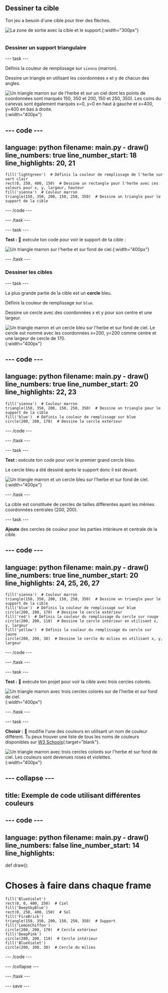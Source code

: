 ## Dessiner ta cible

<div style="display: flex; flex-wrap: wrap">
<div style="flex-basis: 200px; flex-grow: 1; margin-right: 15px;">
Ton jeu a besoin d'une cible pour tirer des flèches.
</div>
<div>

![La zone de sortie avec la cible et le support.](images/three-circles.png){:width="300px"}

</div>
</div>

### Dessiner un support triangulaire

--- task ---

Définis la couleur de remplissage sur `sienna` (marron).

Dessine un triangle en utilisant les coordonnées x et y de chacun des angles.

![Un triangle marron sur de l'herbe et sur un ciel dont les points de coordonnées sont marqués 150, 350 et 200, 150 et 250, 350). Les coins du canevas sont également marqués x=0, y=0 en haut à gauche et x=400, y=400 en bas à droite.](images/stand_coords.png){:width="400px"}

--- code ---
---
language: python
filename: main.py - draw()
line_numbers: true
line_number_start: 18
line_highlights: 20, 21
---

    fill('lightgreen')  # Définis la couleur de remplissage de l'herbe sur vert clair
    rect(0, 250, 400, 150)  # Dessine un rectangle pour l'herbe avec ces valeurs pour x, y, largeur, hauteur
    fill('sienna')  # Couleur marron
    triangle(150, 350, 200, 150, 250, 350)  # Dessine un triangle pour le support de la cible

--- /code ---

--- /task ---

--- task ---

**Test :** 🔄 exécute ton code pour voir le support de ta cible :

![Un triangle marron sur l'herbe et sur fond de ciel.](images/target-stand.png){:width="400px"}

--- /task ---

### Dessiner les cibles

--- task ---

La plus grande partie de la cible est un **cercle** bleu.

Définis la couleur de remplissage sur `blue`.

Dessine un cercle avec des coordonnées x et y pour son centre et une largeur.

![Un triangle marron et un cercle bleu sur l'herbe et sur fond de ciel. Le cercle est nommé avec les coordonnées x=200, y=200 comme centre et une largeur de cercle de 170.](images/circle-coords.png){:width="400px"}

--- code ---
---
language: python
filename: main.py - draw()
line_numbers: true
line_number_start: 20
line_highlights: 22, 23
---

    fill('sienna')  # Couleur marron
    triangle(150, 350, 200, 150, 250, 350)  # Dessine un triangle pour le support de la cible
    fill('blue')  # Définis la couleur de remplissage sur blue
    circle(200, 200, 170)  # Dessine le cercle extérieur
  
--- /code ---

--- /task ---

--- task ---

**Test :** exécute ton code pour voir le premier grand cercle bleu.

Le cercle bleu a été dessiné après le support donc il est devant.

![Un triangle marron et un cercle bleu sur l'herbe et sur fond de ciel.](images/blue-circle.png){:width="400px"}

--- /task ---

La cible est constituée de cercles de tailles différentes ayant les mêmes coordonnées centrales (200, 200).

--- task ---

**Ajoute** des cercles de couleur pour les parties intérieure et centrale de la cible.

--- code ---
---
language: python
filename: main.py - draw()
line_numbers: true
line_number_start: 20
line_highlights: 24, 25, 26, 27
---

    fill('sienna')  # Couleur marron
    triangle(150, 350, 200, 150, 250, 350)  # Dessine un triangle pour le support de la cible
    fill('blue')  # Définis la couleur de remplissage sur blue
    circle(200, 200, 170)  # Dessine le cercle extérieur
    fill('red')  # Définis la couleur du remplissage du cercle sur rouge
    circle(200, 200, 110)  # Dessine le cercle intérieur en utilisant x, y, largeur
    fill('yellow')  # Définis la couleur du remplissage du cercle sur jaune
    circle(200, 200, 30)  # Dessine le cercle du milieu en utilisant x, y, largeur

--- /code ---

--- /task ---

--- task ---

**Test :** 🔄 exécute ton projet pour voir la cible avec trois cercles colorés.

![Un triangle marron avec trois cercles colorés sur de l'herbe et sur fond de ciel.](images/three-circles.png){:width="400px"}

--- /task ---

--- task ---

**Choisir :** 💭 modifie l'une des couleurs en utilisant un nom de couleur différent. Tu peux trouver une liste de tous les noms de couleurs disponibles sur [W3 Schools](https://www.w3schools.com/colors/colors_names.asp){:target="blank"}.

![Un triangle marron avec trois cercles colorés sur l'herbe et sur fond de ciel. Les couleurs sont devenues roses et violettes.](images/alternative-colours.png){:width="400px"}

--- collapse ---
---
title: Exemple de code utilisant différentes couleurs
---

--- code ---
---
language: python
filename: main.py - draw()
line_numbers: false
line_number_start: 14
line_highlights: 
---

def draw():
# Choses à faire dans chaque frame

    fill('BlueViolet')
    rect(0, 0, 400, 250)  # Ciel
    fill('DeepSkyBlue')
    rect(0, 250, 400, 150)  # Sol
    fill('FireBrick')
    triangle(150, 350, 200, 150, 250, 350)  # Support
    fill('LemonChiffon')
    circle(200, 200, 170)  # Cercle extérieur
    fill('DeepPink')
    circle(200, 200, 110)  # Cercle intérieur
    fill('BlueViolet')
    circle(200, 200, 30)  # Cercle du milieu

--- /code ---

--- /collapse ---

--- /task ---

--- save ---
